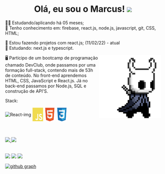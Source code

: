 

<h1 align="center">Olá, eu sou o Marcus! <img src="https://media.giphy.com/media/hvRJCLFzcasrR4ia7z/giphy.gif" width="35"></h1>

👨‍💻 Estudando/aplicando há 05 meses; <br/>
📖 Tenho conhecimento em: firebase, react.js, node.js, javascript, git, CSS, HTML; <br/>

📒 Estou fazendo projetos com react.js; (11/02/22) - atual<br/>
📒 Estudando: next.js e typescript.

<img src="https://raw.githubusercontent.com/TanZng/TanZng/master/assets/hollor_knight3.gif" align='right' width="200"/>

🖥️ Participo de um bootcamp de programação chamado DevClub, onde passamos por uma formação full-stack, contendo mais de 53h de conteúdo. No front-end aprendemos HTML, CSS, JavaScript e React.js. Já no back-end passamos por Node.js, SQL e construção de API'S.  <br>
     
      
Stack: 
<div>
   <img align="center" alt="React-img" height="45" width="35" src="https://cdn.jsdelivr.net/gh/devicons/devicon/icons/react/react-original.svg">
   <img align="center" alt="Js-img" height="45" width="35" src="https://raw.githubusercontent.com/devicons/devicon/master/icons/javascript/javascript-plain.svg">
   <img align="center" alt="HTML-img" height="45" width="35" src="https://raw.githubusercontent.com/devicons/devicon/master/icons/html5/html5-original.svg">
   <img align="center" alt="CSS-img" height="45" width="35" src="https://raw.githubusercontent.com/devicons/devicon/master/icons/css3/css3-original.svg">
  </div>
<br>
<br>
<br>
<div>
  <a href="https://github.com/marcusvinicius0">
  <img height="180em" src="https://github-readme-stats.vercel.app/api?username=marcusvinicius0&show_icons=true&theme=dracula&include_all_commits=true&count_private=true"/>
  <img height="215em" src="https://github-readme-stats.vercel.app/api/top-langs/?username=marcusvinicius0&layout=compact&langs_count=7&theme=dracula"/>
 </div>
<br>  
<br>

<div>
   <a href="https://www.linkedin.com/in/marcus-vinicius-santos-7664a0227/" target="_blank"><img src="https://img.shields.io/badge/-LinkedIn-%230077B5?style=for-the-badge&logo=linkedin&logoColor=white" target="_blank"></a> 
   <a href="https://instagram.com/marcusbegh" target="_blank"><img src="https://img.shields.io/badge/-Instagram-%23E4405F?style=for-the-badge&logo=instagram&logoColor=white" target="_blank"></a>
   <a href="https://wa.me/5534988685919" target="_blank"><img src="https://img.shields.io/badge/WhatsApp-25D366?style=for-the-badge&logo=whatsapp&logoColor=white">
</div>
      
![github graph](https://activity-graph.herokuapp.com/graph?username=marcusvinicius0&theme=react-dark)
